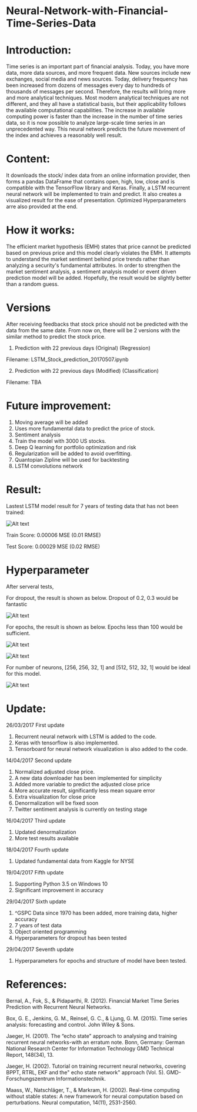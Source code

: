 # Neural-Network-with-Financial-Time-Series-Data

# Introduction:
Time series is an important part of financial analysis. Today, you have more data, more data sources, and more frequent data. New sources include new exchanges, social media and news sources. Today, delivery frequency has been increased from dozens of messages every day to hundreds of thousands of messages per second. Therefore, the results will bring more and more analytical techniques. Most modern analytical techniques are not different, and they all have a statistical basis, but their applicability follows the available computational capabilities. The increase in available computing power is faster than the increase in the number of time series data, so it is now possible to analyze large-scale time series in an unprecedented way. This neural network predicts the future movement of the index and achieves a reasonably well result.

# Content:
It downloads the stock/ index data from an online information provider, then forms a pandas DataFrame that contains open, high, low, close and is compatible with the TensorFlow library and Keras. Finally, a LSTM recurrent neural network will be implemented to train and predict. It also creates a visualized result for the ease of presentation. Optimized Hyperparameters arre also provided at the end.

# How it works:
The efficient market hypothesis (EMH) states that price cannot be predicted based on previous price and this model clearly violates the EMH. It attempts to understand the market sentiment behind price trends rather than analyzing a security's fundamental attributes. In order to strengthen the market sentiment analysis, a sentiment analysis model or event driven prediction model will be added. Hopefully, the result would be slightly better than a random guess.

# Versions
After receiving feedbacks that stock price should not be predicted with the data from the same date. From now on, there will be 2 versions with the similar method to predict the stock price.

1. Prediction with 22 previous days (Original) (Regression)

Filename: LSTM_Stock_prediction_20170507.ipynb

2. Prediction with 22 previous days (Modified) (Classification)

Filename: TBA


# Future improvement:
1. Moving average will be added
2. Uses more fundamental data to predict the price of stock.
3. Sentiment analysis
4. Train the model with 3000 US stocks.
5. Deep Q learning for portfolio optimization and risk
6. Regularization will be added to avoid overfitting.
7. Quantopian Zipline will be used for backtesting
8. LSTM convolutions network 


# Result:
Lastest LSTM model result for 7 years of testing data that has not been trained:

![Alt text](https://github.com/BenjiKCF/Neural-Network-with-Financial-Time-Series-Data/blob/master/result2.png)

Train Score: 0.00006 MSE (0.01 RMSE)

Test Score: 0.00029 MSE (0.02 RMSE)

# Hyperparameter
After serveral tests,

For dropout, the result is shown as below. Dropout of 0.2, 0.3 would be fantastic

![Alt text](https://github.com/BenjiKCF/Neural-Network-with-Financial-Time-Series-Data/blob/master/dropout.png)

For epochs, the result is shown as below. Epochs less than 100 would be sufficient.

![Alt text](https://github.com/BenjiKCF/Neural-Network-with-Financial-Time-Series-Data/blob/master/epochs.png)

![Alt text](https://github.com/BenjiKCF/Neural-Network-with-Financial-Time-Series-Data/blob/master/epochs2.png)

For number of neurons, [256, 256, 32, 1] and [512, 512, 32, 1] would be ideal for this model.

![Alt text](https://github.com/BenjiKCF/Neural-Network-with-Financial-Time-Series-Data/blob/master/neurons.png)

# Update:
26/03/2017 First update
1. Recurrent neural network with LSTM is added to the code. 
2. Keras with tensorflow is also implemented. 
3. Tensorboard for neural network visualization is also added to the code.

14/04/2017 Second update
1. Normalized adjusted close price. 
2. A new data downloader has been implemented for simplicity
3. Added more variable to predict the adjusted close price
4. More accurate result, significantly less mean square error
5. Extra visualization for close price
6. Denormalization will be fixed soon
7. Twitter sentiment analysis is currently on testing stage

16/04/2017 Third update
1. Updated denormalization 
2. More test results available

18/04/2017 Fourth update
1. Updated fundamental data from Kaggle for NYSE 

19/04/2017 Fifth update
1. Supporting Python 3.5 on Windows 10
2. Significant improvement in accuracy

29/04/2017 Sixth update
1. ^GSPC Data since 1970 has been added, more training data, higher accuracy
2. 7 years of test data 
3. Object oriented programming
4. Hyperparameters for dropout has been tested

29/04/2017 Seventh update
1. Hyperparameters for epochs and structure of model have been tested.

# References:
Bernal, A., Fok, S., & Pidaparthi, R. (2012). Financial Market Time Series Prediction with Recurrent Neural Networks.

Box, G. E., Jenkins, G. M., Reinsel, G. C., & Ljung, G. M. (2015). Time series analysis: forecasting and control. John Wiley & Sons.

Jaeger, H. (2001). The “echo state” approach to analysing and training recurrent neural networks-with an erratum note. Bonn, Germany: German National Research Center for Information Technology GMD Technical Report, 148(34), 13.

Jaeger, H. (2002). Tutorial on training recurrent neural networks, covering BPPT, RTRL, EKF and the" echo state network" approach (Vol. 5). GMD-Forschungszentrum Informationstechnik.

Maass, W., Natschläger, T., & Markram, H. (2002). Real-time computing without stable states: A new framework for neural computation based on perturbations. Neural computation, 14(11), 2531-2560.
